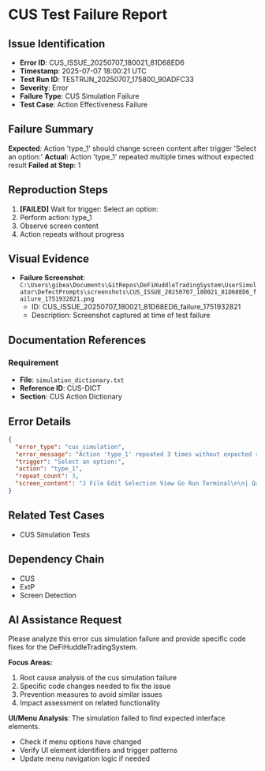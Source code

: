 # CUS Test Failure Report

## Issue Identification
- **Error ID**: CUS_ISSUE_20250707_180021_81D68ED6
- **Timestamp**: 2025-07-07 18:00:21 UTC
- **Test Run ID**: TESTRUN_20250707_175800_90ADFC33
- **Severity**: Error
- **Failure Type**: CUS Simulation Failure
- **Test Case**: Action Effectiveness Failure

## Failure Summary
**Expected**: Action 'type_1' should change screen content after trigger 'Select an option:'
**Actual**: Action 'type_1' repeated multiple times without expected result
**Failed at Step**: 1

## Reproduction Steps
1. **[FAILED]** Wait for trigger: Select an option:
2. Perform action: type_1
3. Observe screen content
4. Action repeats without progress

## Visual Evidence
- **Failure Screenshot**: `C:\Users\gibea\Documents\GitRepos\DeFiHuddleTradingSystem\UserSimulator\DefectPrompts\screenshots\CUS_ISSUE_20250707_180021_81D68ED6_failure_1751932821.png`
  - ID: CUS_ISSUE_20250707_180021_81D68ED6_failure_1751932821
  - Description: Screenshot captured at time of test failure

## Documentation References
### Requirement
- **File**: `simulation_dictionary.txt`
- **Reference ID**: CUS-DICT
- **Section**: CUS Action Dictionary

## Error Details
```json
{
  "error_type": "cus_simulation",
  "error_message": "Action 'type_1' repeated 3 times without expected result",
  "trigger": "Select an option:",
  "action": "type_1",
  "repeat_count": 3,
  "screen_content": "J File Edit Selection View Go Run Terminal\n\n| Qa EXPLORER\n\n_ExtPStartupManual.bat\n5 _ExtPStartupVisible.bat\n\n\u00a5 Advanced_UseCase_Discovery_Techniques.md\n\nSi\n\u00a3\n\u00ae AdvancedTestExecutor.py\nI) \u00a5 Alternative Test_Anchoring_Concepts.md\n\u00ae AutomatedRemediationSystem.py\nFS & Brainstormbialog2.md\n\u00ae CUS baseline_clean.py\nA \u00a5 CUS_ExtP_Testing_Guide.md\n\u00ae CUS old_broken.py\n(0) \u00ae CUSpy\n4 DDD_Modern_Approach.md\ndebug ExtP output.txt\ndeploy production.bat\n\u00ae EnhancedCUS.py\n\u00ae EnhancedTestCaseGenerator.py\nextp_analysis_prompt_optimized.tet\n\n{} extp_metadatajson\n\n\u00ae generate_extp_requirements.py\n\u00ae IssuePromptGenerator.py\n\nEE launch_cus_stepbystep.bat\n\njaunch_cus.bat\njaunch_test_extp.bat\n\u00ae method1_comprehensive_validation.py\n\n{} method1_validation_reportjson\n@ 4 PRODUCTION _READY.md\n\u00ae production_status_check.py\n$8 > OUTLINE\n> TIMELINE\n\nBA & mains S @oAo\n\nu\n\nMcce\n\necccc\n\nog mp eaueamorarvecvueseoePex ek Baa\n\nHelp\n\n\u20ac5 PD GitRepoutils\n\n\u00ae CUSpy [2] X \u2014 \u00ae CUS baseline_clean.py U\n\nCUSTool > # CUS.py >...\n\nBy eooa -\n"
}
```

## Related Test Cases
- CUS Simulation Tests

## Dependency Chain
- CUS
- ExtP
- Screen Detection

## AI Assistance Request

Please analyze this error cus simulation failure and provide specific code fixes for the DeFiHuddleTradingSystem.

**Focus Areas:**
1. Root cause analysis of the cus simulation failure
2. Specific code changes needed to fix the issue
3. Prevention measures to avoid similar issues
4. Impact assessment on related functionality

**UI/Menu Analysis**: The simulation failed to find expected interface elements.
- Check if menu options have changed
- Verify UI element identifiers and trigger patterns
- Update menu navigation logic if needed